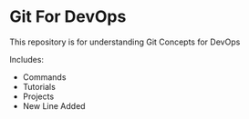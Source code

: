 # Git For DevOps




This repository is for understanding Git Concepts for DevOps


Includes:

- Commands
- Tutorials
- Projects
- New Line Added
